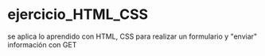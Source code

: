 # ejercicio_HTML_CSS
se aplica lo aprendido con HTML, CSS para realizar un formulario y "enviar" información con GET
